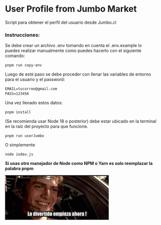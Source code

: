 # User Profile from Jumbo Market

Script para obtener el perfil del usuario desde Jumbo.cl

### Instrucciones:

Se debe crear un archivo .env tomando en cuenta el .env.example lo puedes realizar
manualmente como puedes hacerlo con el siguiente comando:
 ```
 pnpm run copy-env
 ```
Luego de este paso se debe proceder con llenar las variables de entorno para el
usuario y el password:
```
EMAIL=tucorreo@gmail.com
PASS=123456
```
Una vez llenado estos datos:
```
pnpm install
```
(Se recomienda usar Node 18 o posterior) debe estar ubicado en la terminal
en la raíz del proyecto para que funcione.
```
pnpm run userJumbo
```
O simplemente
```
node index.js
```

**Si usas otro manejador de Node como NPM o Yarn es solo reemplazar la palabra pnpm**

![skywalker](./assets/jedi.jpeg "Jedi")
